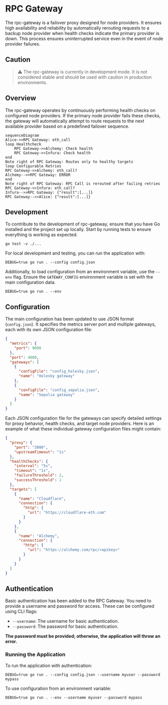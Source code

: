 # RPC Gateway

The rpc-gateway is a failover proxy designed for node providers. It ensures high availability and reliability by automatically rerouting requests to a backup node provider when health checks indicate the primary provider is down. This process ensures uninterrupted service even in the event of node provider failures.

## Caution

> :warning: The rpc-gateway is currently in development mode. It is not considered stable and should be used with caution in production environments.

## Overview

The rpc-gateway operates by continuously performing health checks on configured node providers. If the primary node provider fails these checks, the gateway will automatically attempt to route requests to the next available provider based on a predefined failover sequence.

```mermaid
sequenceDiagram
Alice->>RPC Gateway: eth_call
loop Healthcheck
    RPC Gateway->>Alchemy: Check health
    RPC Gateway->>Infura: Check health
end
Note right of RPC Gateway: Routes only to healthy targets
loop Configurable Retries
RPC Gateway->>Alchemy: eth_call?
Alchemy-->>RPC Gateway: ERROR
end
Note right of RPC Gateway: RPC Call is rerouted after failing retries
RPC Gateway->>Infura: eth_call?
Infura-->>RPC Gateway: {"result":[...]}
RPC Gateway-->>Alice: {"result":[...]}
```

## Development

To contribute to the development of rpc-gateway, ensure that you have Go installed and the project set up locally. Start by running tests to ensure everything is working as expected.

```console
go test -v ./...
```

For local development and testing, you can run the application with:

```console
DEBUG=true go run . --config config.json
```

Additionally, to load configuration from an environment variable, use the `--env` flag. Ensure the `GATEWAY_CONFIG` environment variable is set with the main configuration data.

```console
DEBUG=true go run . --env
```

## Configuration

The main configuration has been updated to use JSON format (`config.json`). It specifies the metrics server port and multiple gateways, each with its own JSON configuration file:

```json
{
  "metrics": {
    "port": 9090
  },
  "port": 4000,
  "gateways": [
    {
      "configFile": "config_holesky.json",
      "name": "Holesky gateway"
    },
    {
      "configFile": "config_sepolia.json",
      "name": "Sepolia gateway"
    }
  ]
}
```

Each JSON configuration file for the gateways can specify detailed settings for proxy behavior, health checks, and target node providers. Here is an example of what these individual gateway configuration files might contain:

```json
{
  "proxy": {
    "port": "3000",
    "upstreamTimeout": "1s"
  },
  "healthChecks": {
    "interval": "5s",
    "timeout": "1s",
    "failureThreshold": 2,
    "successThreshold": 1
  },
  "targets": [
    {
      "name": "Cloudflare",
      "connection": {
        "http": {
          "url": "https://cloudflare-eth.com"
        }
      }
    },
    {
      "name": "Alchemy",
      "connection": {
        "http": {
          "url": "https://alchemy.com/rpc/<apikey>"
        }
      }
    }
  ]
}
```

## Authentication
Basic authentication has been added to the RPC Gateway. You need to provide a username and password for access. These can be configured using CLI flags:

- `--username`: The username for basic authentication.
- `--password`: The password for basic authentication.

**The password must be provided; otherwise, the application will throw an error.**

### Running the Application
To run the application with authentication:

```
DEBUG=true go run . --config config.json --username myuser --password mypass
```
To use configuration from an environment variable:

```
DEBUG=true go run . --env --username myuser --password mypass
```
